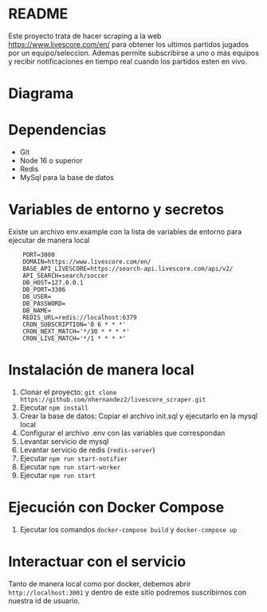 # README

Este proyecto trata de hacer scraping a la web https://www.livescore.com/en/ para obtener los ultimos partidos jugados por un equipo/seleccion. Ademas permite subscribirse a uno o más equipos y recibir notificaciones en tiempo real cuando los partidos esten en vivo.

# Diagrama





# Dependencias

- Git
- Node 16 o superior
- Redis
- MySql para la base de datos

# Variables de entorno y secretos

Existe un archivo env.example con la lista de variables de entorno para ejecutar de manera local

```
    PORT=3000
    DOMAIN=https://www.livescore.com/en/
    BASE_API_LIVESCORE=https://search-api.livescore.com/api/v2/
    API_SEARCH=search/soccer
    DB_HOST=127.0.0.1
    DB_PORT=3306
    DB_USER=
    DB_PASSWORD=
    DB_NAME=
    REDIS_URL=redis://localhost:6379
    CRON_SUBSCRIPTION='0 6 * * *'
    CRON_NEXT_MATCH='*/30 * * * *'
    CRON_LIVE_MATCH='*/1 * * * *'
```

# Instalación de manera local
1. Clonar el proyecto: `git clone https://github.com/nhernandez2/livescore_scraper.git`
2. Ejecutar `npm install`
3. Crear la base de datos: Copiar el archivo init.sql y ejecutarlo en la mysql local
4. Configurar el archivo .env con las variables que correspondan
5. Levantar servicio de mysql
6. Levantar servicio de redis (`redis-server`)
7. Ejecutar `npm run start-notifier`
8. Ejecutar `npm run start-worker`
9. Ejecutar `npm run start`

# Ejecución con Docker Compose

1. Ejecutar los comandos `docker-compose build` y `docker-compose up`

# Interactuar con el servicio

Tanto de manera local como por docker, debemos abrir `http://localhost:3001` y dentro de este sitio podremos suscribirnos con nuestra id de usuario.
